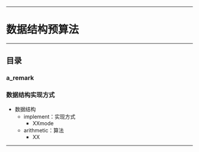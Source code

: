 ------
# 数据结构预算法

------
## 目录
### a_remark


### 数据结构实现方式
- 数据结构
    - implement：实现方式
        - XXmode
    - arithmetic：算法
        - XX

------